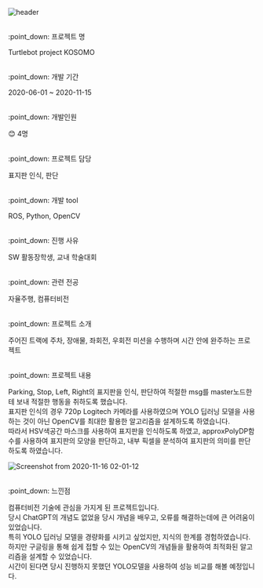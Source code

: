 ![header](https://capsule-render.vercel.app/api?type=slice&color=auto&height=200&section=header&text=Hello&rotate=13&fontAlign=70&fontAlignY=27&desc=I'm%20JaeHun&descAlign=75&descAlignY=45&fontSize=65)

<br/>
:point_down: 프로젝트 명

Turtlebot project KOSOMO

<br/>
:point_down: 개발 기간

2020-06-01 ~ 2020-11-15

<br/>
:point_down: 개발인원

:blush: 4명

<br/>
:point_down:  프로젝트 담당

표지판 인식, 판단

<br/>
:point_down:  개발 tool

ROS, Python, OpenCV

<br/>
:point_down: 진행 사유

SW 활동장학생, 교내 학술대회

<br/>
:point_down:  관련 전공

자율주행, 컴퓨터비전

<br/>
:point_down:  프로젝트 소개

주어진 트랙에 주차, 장애물, 좌회전, 우회전 미션을 수행하며 시간 안에 완주하는 프로젝트

<br/>
:point_down:  프로젝트 내용

Parking, Stop, Left, Right의 표지판을 인식, 판단하여 적절한 msg를 master노드한테 보내 적절한 행동을 취하도록 했습니다.<br/>
표지판 인식의 경우 720p Logitech 카메라를 사용하였으며 YOLO 딥러닝 모델을 사용하는 것이 아닌 OpenCV를 최대한 활용한 알고리즘을 설계하도록 하였습니다.<br/>
따라서 HSV색공간 마스크를 사용하여 표지판을 인식하도록 하였고, approxPolyDP함수를 사용하여 표지판의 모양을 판단하고, 내부 픽셀을 분석하여 표지판의 의미를 판단하도록 하였습니다.


![Screenshot from 2020-11-16 02-01-12](https://github.com/jaehun00/Turtlebot_project/assets/66196078/4f6207bb-3c0d-4314-959a-7f9eefa97059)

<br/>
:point_down:  느낀점

컴퓨터비전 기술에 관심을 가지게 된 프로젝트입니다.<br/>
당시 ChatGPT의 개념도 없었을 당시 개념을 배우고, 오류를 해결하는데에 큰 어려움이 있었습니다.<br/>
특히 YOLO 딥러닝 모델을 경량화를 시키고 싶었지만, 지식의 한계를 경험하였습니다.<br/>
하지만 구글링을 통해 쉽게 접할 수 있는 OpenCV의 개념들을 활용하여 최적화된 알고리즘을 설계할 수 있었습니다.<br/>
시간이 된다면 당시 진행하지 못했던 YOLO모델을 사용하여 성능 비교를 해볼 예정입니다.
